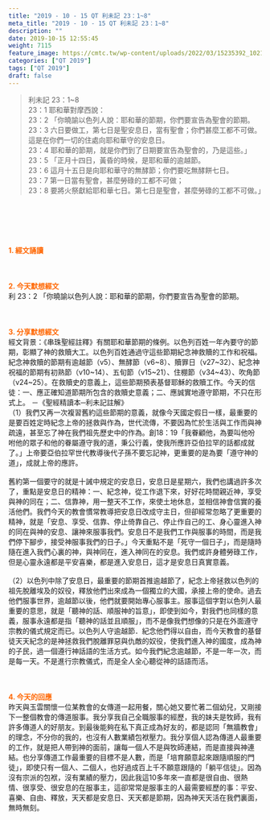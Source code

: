 ```yaml
---
title: "2019 - 10 - 15 QT 利未記 23：1~8"
meta_title: "2019 - 10 - 15 QT 利未記 23：1~8"
description: ""
date: 2019-10-15 12:55:45
weight: 7115
feature_image: https://cmtc.tw/wp-content/uploads/2022/03/15235392_10211799862337740_180693556567566654_o-1.webp
categories: ["QT 2019"]
tags: ["QT 2019"]
draft: false
---
```


<blockquote>利未記 23：1~8<br />
23：1 耶和華對摩西說：<br />
23：2 「你曉諭以色列人說：耶和華的節期，你們要宣告為聖會的節期。<br />
23：3 六日要做工，第七日是聖安息日，當有聖會；你們甚麼工都不可做。這是在你們一切的住處向耶和華守的安息日。<br />
23：4 耶和華的節期，就是你們到了日期要宣告為聖會的，乃是這些。」<br />
23：5 「正月十四日，黃昏的時候，是耶和華的逾越節。<br />
23：6 這月十五日是向耶和華守的無酵節；你們要吃無酵餅七日。<br />
23：7 第一日當有聖會，甚麼勞碌的工都不可做；<br />
23：8 要將火祭獻給耶和華七日。第七日是聖會，甚麼勞碌的工都不可做。」</blockquote><br />
&nbsp;<br />
<br />
&nbsp;<br />
<br />
<span style="color: #ff6600;"><strong>1. </strong><strong>經文誦讀</strong></span><br />
<br />
<span style="color: #ff6600;"><strong> </strong></span><br />
<br />
<span style="color: #ff6600;"><strong>2. 今天默想</strong><strong>經文<br />
</strong></span>利 23：2 「你曉諭以色列人說：耶和華的節期，你們要宣告為聖會的節期。<br />
<br />
&nbsp;<br />
<br />
<span style="color: #ff6600;"><strong>3. 分享默想經文<br />
</strong></span>經文背景：《串珠聖經註釋》有關耶和華節期的條例。以色列百姓一年內要守的節期，彰顯了神的救贖大工。以色列百姓通過守這些節期紀念神救贖的工作和祝福。紀念神救贖的節期有逾越節（v5）、無酵節（v6~8）、贖罪日（v27~32）、紀念神祝福的節期有初熟節（v10~14）、五旬節（v15~21）、住棚節（v34~43）、吹角節（v24~25）。在救贖史的意義上，這些節期預表基督耶穌的救贖工作。今天的信徒：一、應正確知道節期所包含的救贖史意義；二、應誠實地遵守節期，不只在形式上。 －《聖經精讀本─利未記註解》<br />
（1）我們又再一次複習舊約這些節期的意義，就像今天國定假日一樣，最重要的是要百姓定時紀念上帝的拯救與作為，世代流傳，不要因為忙於生活與工作而與神疏遠，甚至忘了神在我們祖先歷史中的作為。創18：19「我眷顧他，為要叫他吩咐他的眾子和他的眷屬遵守我的道，秉公行義，使我所應許亞伯拉罕的話都成就了。」上帝要亞伯拉罕世代教導後代子孫不要忘記神，更重要的是為要「遵守神的道」，成就上帝的應許。<br />
<br />
舊約第一個要守的就是十誡中規定的安息日，安息日是星期六，我們也講過許多次了，重點是安息日的精神：一、紀念神，從工作退下來，好好花時間親近神，享受與神的同在；二、信靠神，用一整天不工作，來使土地休息，並相信神會信實的養活他們。我們今天的教會慣常教導把安息日改成守主日，但卻經常忽略了更重要的精神，就是「安息、享受、信靠、停止倚靠自己、停止作自己的工、身心靈進入神的同在與神的安息、讓神來服事我們。安息日不是我們工作與服事的時間，而是我們停下腳步，接受神服事我們的日子。」今天重點不是「死守一個日子」，而是隨時隨在進入我們心裏的神，與神同在，進入神同在的安息。我們或許身體勞碌工作，但是心靈永遠都是平安喜樂，都是進入安息日，這才是安息日真實意義。<br />
<br />
（2）以色列中除了安息日，最重要的節期首推逾越節了，紀念上帝拯救以色列的祖先脫離埃及的奴役，釋放他們出來成為一個獨立的大國，承接上帝的使命。過去他們服事世界，逾越節以後，他們就要開始專心服事主。服事這個字對以色列人最重要的意思，就是「聽神的話、順服神的旨意」，即使到如今，對我們也同樣的意義，服事永遠都是指「聽神的話並且順服」，而不是像我們想像的只是在外面遵守宗教的儀式規定而已。以色列人守逾越節．紀念他們得以自由，而今天教會的基督徒天天紀念的是神拯救我們脫離罪惡與仇敵的奴役，使我們進入神的國度，成為神的子民，過一個遵行神話語的生活方式。如今我們紀念逾越節，不是一年一次，而是每一天。不是進行宗教儀式，而是全人全心聽從神的話語而活。<br />
<br />
&nbsp;<br />
<br />
<span style="color: #ff6600;"><strong>4. 今天的回應<br />
</strong></span>昨天與玉雲關懷一位某教會的女傳道一起用餐，關心她又要忙著二個幼兒，又剛接下一整個教會的傳道服事。我分享我自己全職服事的經歷，我的妹夫是牧師，我有許多傳道人的好朋友。到最後能夠在私下真正成為好友的，都是認同「無牆教會」的理念，不分你的我的，也沒有人數業績包袱壓力。我分享個人認為傳道人最重要的工作，就是把人帶到神的面前，讓每一個人不是與牧師連結，而是直接與神連結。也分享傳道工作最重要的目標不是人數，而是「培育願意起來跟隨順服的門徒」，即使只有一個人、二個人，也好過成百上千不願意跟隨的「躺平信徒」。因為沒有宗派的包袱，沒有業績的壓力，因此我這10多年來一直都是很自由、很熱情、很享受、很安息的在服事主，這卻常常是服事主的人最需要經歷的事：平安、喜樂、自由、釋放，天天都是安息日、天天都是節期，因為神天天活在我們裏面，無時無刻。<br />
<br />
&nbsp;
        